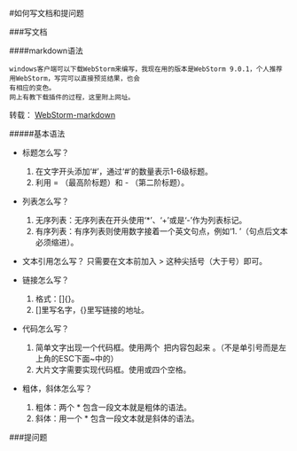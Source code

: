 #如何写文档和提问题

###写文档

####markdown语法

    windows客户端可以下载WebStorm来编写，我现在用的版本是WebStorm 9.0.1，个人推荐用WebStorm，写完可以直接预览结果，也会
    有相应的变色。
    网上有教下载插件的过程，这里附上网址。


   转载： [WebStorm-markdown](http://blog.fens.me/webstorm-markdown/)


#####基本语法

   * 标题怎么写？
       1.  在文字开头添加‘#’，通过‘#’的数量表示1-6级标题。
       2.  利用 = （最高阶标题）和 - （第二阶标题）。

   * 列表怎么写？
       1.  无序列表：无序列表在开头使用‘*’、‘+’或是‘-’作为列表标记。
       2.  有序列表：有序列表则使用数字接着一个英文句点，例如‘1. ’（句点后文本必须缩进）。

   * 文本引用怎么写？
        只需要在文本前加入 > 这种尖括号（大于号）即可。

   * 链接怎么写？
       1. 格式：[]{}。
       2. []里写名字，{}里写链接的地址。

   * 代码怎么写？
       1. 简单文字出现一个代码框。使用两个` `把内容包起来 。（不是单引号而是左上角的ESC下面~中的）
       2. 大片文字需要实现代码框。使用或四个空格。

   * 粗体，斜体怎么写？
       1. 粗体：两个 * 包含一段文本就是粗体的语法。
       2. 斜体：用一个 * 包含一段文本就是斜体的语法。





###提问题